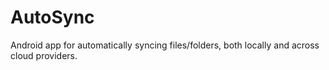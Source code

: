 AutoSync
========

Android app for automatically syncing files/folders, both locally and across cloud providers.
